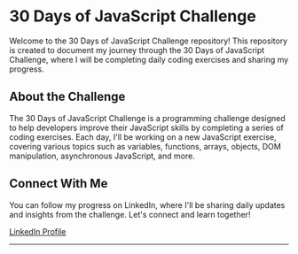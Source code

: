 # 30 Days of JavaScript Challenge

Welcome to the 30 Days of JavaScript Challenge repository! This repository is created to document my journey through the 30 Days of JavaScript Challenge, where I will be completing daily coding exercises and sharing my progress.

## About the Challenge

The 30 Days of JavaScript Challenge is a programming challenge designed to help developers improve their JavaScript skills by completing a series of coding exercises. Each day, I'll be working on a new JavaScript exercise, covering various topics such as variables, functions, arrays, objects, DOM manipulation, asynchronous JavaScript, and more.

## Connect With Me

You can follow my progress on LinkedIn, where I'll be sharing daily updates and insights from the challenge. Let's connect and learn together!

[LinkedIn Profile](https://www.linkedin.com/in/diego-castro-quintero/)

---
